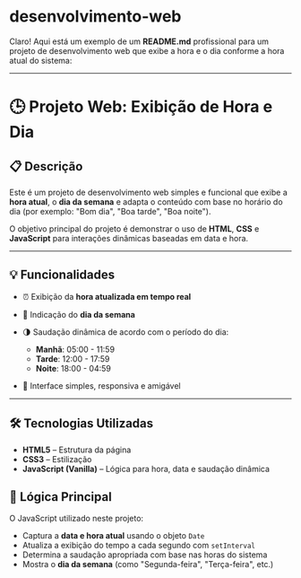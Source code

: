 # desenvolvimento-web
Claro! Aqui está um exemplo de um **README.md** profissional para um projeto de desenvolvimento web que exibe a hora e o dia conforme a hora atual do sistema:

---

# 🕒 Projeto Web: Exibição de Hora e Dia

## 📋 Descrição

Este é um projeto de desenvolvimento web simples e funcional que exibe a **hora atual**, o **dia da semana** e adapta o conteúdo com base no horário do dia (por exemplo: "Bom dia", "Boa tarde", "Boa noite").

O objetivo principal do projeto é demonstrar o uso de **HTML**, **CSS** e **JavaScript** para interações dinâmicas baseadas em data e hora.

---

## 💡 Funcionalidades

* ⏰ Exibição da **hora atualizada em tempo real**
* 📅 Indicação do **dia da semana**
* 🌗 Saudação dinâmica de acordo com o período do dia:

  * **Manhã**: 05:00 - 11:59
  * **Tarde**: 12:00 - 17:59
  * **Noite**: 18:00 - 04:59
* 🎨 Interface simples, responsiva e amigável

---

## 🛠️ Tecnologias Utilizadas

* **HTML5** – Estrutura da página
* **CSS3** – Estilização
* **JavaScript (Vanilla)** – Lógica para hora, data e saudação dinâmica



## 🧠 Lógica Principal

O JavaScript utilizado neste projeto:

* Captura a **data e hora atual** usando o objeto `Date`
* Atualiza a exibição do tempo a cada segundo com `setInterval`
* Determina a saudação apropriada com base nas horas do sistema
* Mostra o **dia da semana** (como "Segunda-feira", "Terça-feira", etc.)

